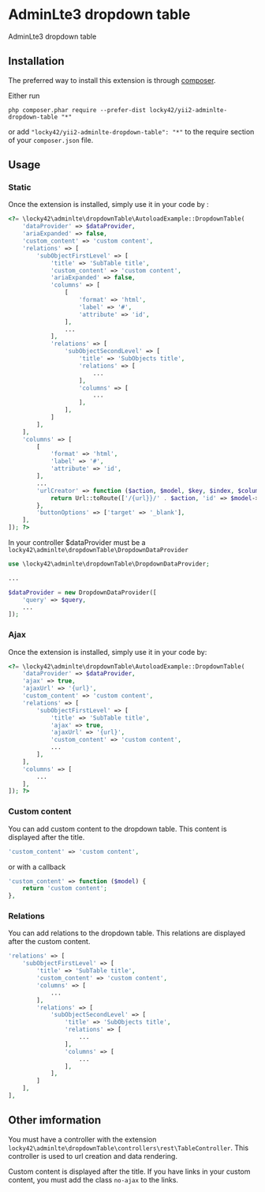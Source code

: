 AdminLte3 dropdown table
========================
AdminLte3 dropdown table

## Installation

The preferred way to install this extension is through [composer](http://getcomposer.org/download/).

Either run

```
php composer.phar require --prefer-dist locky42/yii2-adminlte-dropdown-table "*"
```

or add `"locky42/yii2-adminlte-dropdown-table": "*"` to the require section of your `composer.json` file.

## Usage

### Static

Once the extension is installed, simply use it in your code by  :

```php
<?= \locky42\adminlte\dropdownTable\AutoloadExample::DropdownTable(
    'dataProvider' => $dataProvider,
    'ariaExpanded' => false,
    'custom_content' => 'custom content',
    'relations' => [
        'subObjectFirstLevel' => [
            'title' => 'SubTable title',
            'custom_content' => 'custom content',
            'ariaExpanded' => false,
            'columns' => [
                [
                    'format' => 'html',
                    'label' => '#',
                    'attribute' => 'id',
                ],
                ...
            ],
            'relations' => [
                'subObjectSecondLevel' => [
                    'title' => 'SubObjects title',
                    'relations' => [
                        ...
                    ],
                    'columns' => [
                        ...
                    ],
                ],
            ]
        ],
    ],
    'columns' => [
        [
            'format' => 'html',
            'label' => '#',
            'attribute' => 'id',
        ],
        ...
        'urlCreator' => function ($action, $model, $key, $index, $column) {
            return Url::toRoute(['/{url}}/' . $action, 'id' => $model->id]);
        },
        'buttonOptions' => ['target' => '_blank'],
    ],
]); ?>
```

In your controller $dataProvider must be a `locky42\adminlte\dropdownTable\DropdownDataProvider`
```php
use \locky42\adminlte\dropdownTable\DropdownDataProvider;

...

$dataProvider = new DropdownDataProvider([
    'query' => $query,
    ...
]);
```

### Ajax

Once the extension is installed, simply use it in your code by:

```php
<?= \locky42\adminlte\dropdownTable\AutoloadExample::DropdownTable(
    'dataProvider' => $dataProvider,
    'ajax' => true,
    'ajaxUrl' => '{url}',
    'custom_content' => 'custom content',
    'relations' => [
        'subObjectFirstLevel' => [
            'title' => 'SubTable title',
            'ajax' => true,
            'ajaxUrl' => '{url}',
            'custom_content' => 'custom content',
            ...
        ],
    ],
    'columns' => [
        ...
    ],
]); ?>
```

### Custom content

You can add custom content to the dropdown table. This content is displayed after the title.

```php
'custom_content' => 'custom content',
```

or with a callback

```php
'custom_content' => function ($model) {
    return 'custom content';
},
```

### Relations

You can add relations to the dropdown table. This relations are displayed after the custom content.

```php
'relations' => [
    'subObjectFirstLevel' => [
        'title' => 'SubTable title',
        'custom_content' => 'custom content',
        'columns' => [
            ...
        ],
        'relations' => [
            'subObjectSecondLevel' => [
                'title' => 'SubObjects title',
                'relations' => [
                    ...
                ],
                'columns' => [
                    ...
                ],
            ],
        ]
    ],
],
```

## Other imformation

You must have a controller with the extension `locky42\adminlte\dropdownTable\controllers\rest\TableController`.
This controller is used to url creation and data rendering.

Custom content is displayed after the title.
If you have links in your custom content, you must add the class `no-ajax` to the links.

